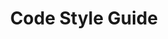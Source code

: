 ---
layout: page
title: Code Style Guide
permalink: /programming/lessons/codestyleguide.html
description: "What is a code style guide?"
comments: true
signoff: true
redirect_to:
  - https://automationintesting.com/programming/lessons/codestyleguide.html
---